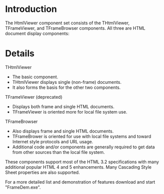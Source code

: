 # Introduction #

The HtmlViewer component set consists of the THtmlViewer, TFrameViewer,
and TFrameBrowser components. All three are HTML document display components:

# Details #

THtmlViewer
  * The basic component.
  * THtmlViewer displays single (non-frame) documents.
  * It also forms the basis for the other two components.

TFrameViewer (deprecated)
  * Displays both frame and single HTML documents.
  * TFrameViewer is oriented more for local file system use.

TFrameBrowser
  * Also displays frame and single HTML documents.
  * TFrameBrower is oriented for use with local file systems and toward Internet style protocols and URL usage.
  * Additional code and/or components are generally required to get data from other sources than the local file system.

These components support most of the HTML 3.2 specifications with many
additional popular HTML 4 and 5 enhancements.
Many Cascading Style Sheet properties are also supported.

For a more detailed list and demonstration of features download and start "FrameDem.exe".